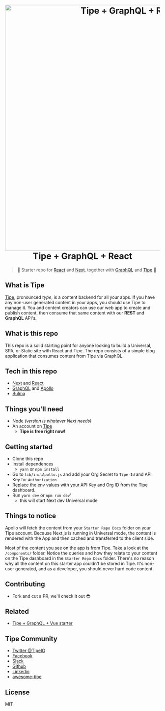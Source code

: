 <h1 align="center">
  <br>
  <a href="https://tipe.io?ref=github-starter"><img src="https://cdn.tipe.io/tipe/tgr.png?dpr=2&w=800&auto=compress" width="800" alt="Tipe + GraphQL + React"></a>
  <br>
  Tipe + GraphQL + React
  <br>
</h1>


> :tada: Starter repo for [React](https://reactjs.org/) and [Next](https://zeit.co/next), together with [GraphQL](http://graphql.org/) and [Tipe](https://tipe.io?ref=github-starter) :100:

## What is Tipe
[Tipe](https://tipe.io), pronounced *type*, is a content backend for all your apps. If you have any non-user generated content in your apps, you should use Tipe to manage it. You and content creators can use our web app to create and publish content, then consume that same content with our **REST** and **GraphQL** API's. 

## What is this repo
This repo is a solid starting point for anyone looking to build a Universal, SPA, or Static site with React and Tipe. The repo consists of a simple blog application that consumes content from Tipe via GraphQL.

## Tech in this repo
* [Next](https://zeit.co/next/) and [React](https://reactjs.org/)
* [GraphQL](http://graphql.org/) and [Apollo](https://www.apollographql.com/client)
* [Bulma](https://bulma.io/)


## Things you'll need
* Node *(version is whatever Next needs)*
* An account on [Tipe](https://tipe.io?ref=github-starter)
	* **Tipe is free right now!**

## Getting started
* Clone this repo
* Install dependences
	* `yarn` or `npm install`
* Go to `lib/initApollo.js` and add your Org Secret to `Tipe-Id` and API Key for `Authorization`
* Replace the env values with your API Key and Org ID from the Tipe dashboard.
* Run `yarn dev` or `npm run dev`'
	* this will start Next dev Universal mode

## Things to notice
Apollo will fetch the content from your `Starter Repo Docs` folder on your Tipe account. Because Next.js is running in Universal mode, the content is rendered with the App and then cached and transferred to the client side.

Most of the content you see on the app is from Tipe. Take a look at the `/components/` folder. Notice the queries and how they relate to your content on the Tipe dashboard in the `Starter Repo Docs` folder. There's no reason why all the content on this starter app couldn't be stored in Tipe. It's non-user generated, and as a developer, you should never hard code content.

## Contributing
* Fork and cut a PR, we'll check it out :sunglasses:

## Related
* [Tipe + GraphQL + Vue starter](https://github.com/tipeio/tipe-vue-starter)

## Tipe Community
* [Twitter @TipeIO](https://twitter.com/tipeio)
* [Facebook](https://facebook.com/TipeCMS)
* [Slack](https://join.slack.com/t/tipe-community/shared_invite/enQtMzE0NTAwMTMwNzM5LTk0ZWIyYWQ0YWY3ZGEwYWE2ZmVkNmRjMTMzMDU5YWI5ZjdkODcxNzNjMzU2NTU1NmM2M2MyN2QyYWJhNzc5NjE)
* [Github](https://github.com/tipeio)
* [Linkedin](https://www.linkedin.com/company/tipeio/)
* [awesome-tipe](https://github.com/tipeio/awesome-tipe)

## License
MIT

